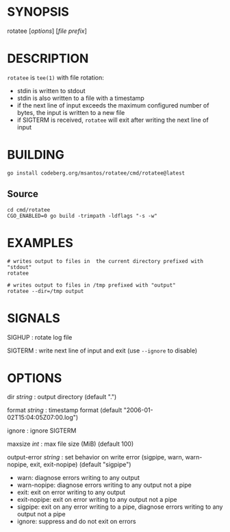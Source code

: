 # SYNOPSIS

rotatee [*options*] [*file prefix*]

# DESCRIPTION

`rotatee` is `tee(1)` with file rotation:
* stdin is written to stdout
* stdin is also written to a file with a timestamp
* if the next line of input exceeds the maximum configured number of
  bytes, the input is written to a new file
* if SIGTERM is received, `rotatee` will exit after writing the next
  line of input

# BUILDING

```
go install codeberg.org/msantos/rotatee/cmd/rotatee@latest
```

## Source

```
cd cmd/rotatee
CGO_ENABLED=0 go build -trimpath -ldflags "-s -w"
```

# EXAMPLES

```
# writes output to files in  the current directory prefixed with "stdout"
rotatee

# writes output to files in /tmp prefixed with "output"
rotatee --dir=/tmp output
```

# SIGNALS

SIGHUP
: rotate log file

SIGTERM
: write next line of input and exit (use `--ignore` to disable)

# OPTIONS

dir *string*
: output directory (default ".")

format *string*
: timestamp format (default "2006-01-02T15:04:05Z07:00.log")

ignore
: ignore SIGTERM

maxsize *int*
: max file size (MiB) (default 100)

output-error *string*
: set behavior on write error (sigpipe, warn, warn-nopipe, exit, exit-nopipe) (default "sigpipe")

* warn: diagnose errors writing to any output
* warn-nopipe: diagnose errors writing to any output not a pipe
* exit: exit on error writing to any output
* exit-nopipe: exit on error writing to any output not a pipe
* sigpipe: exit on any error writing to a pipe, diagnose errors writing
  to any output not a pipe
* ignore: suppress and do not exit on errors
